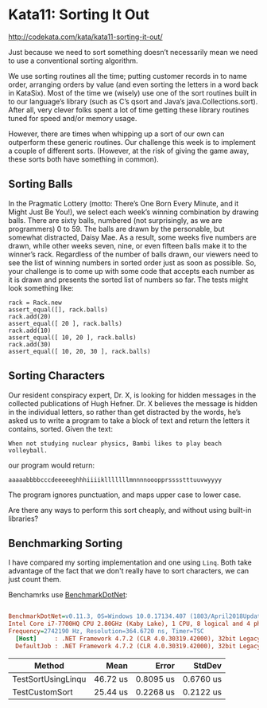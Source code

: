 # Kata11: Sorting It Out

http://codekata.com/kata/kata11-sorting-it-out/

Just because we need to sort something doesn’t necessarily mean we need to use a conventional sorting algorithm.

We use sorting routines all the time; putting customer records in to name order, arranging orders by value (and even sorting the letters in a word back in KataSix). Most of the time we (wisely) use one of the sort routines built in to our language’s library (such as C’s qsort and Java’s java.Collections.sort). After all, very clever folks spent a lot of time getting these library routines tuned for speed and/or memory usage.

However, there are times when whipping up a sort of our own can outperform these generic routines. Our challenge this week is to implement a couple of different sorts. (However, at the risk of giving the game away, these sorts both have something in common).

## Sorting Balls
In the Pragmatic Lottery (motto: There’s One Born Every Minute, and it Might Just Be You!), we select each week’s winning combination by drawing balls. There are sixty balls, numbered (not surprisingly, as we are programmers) 0 to 59. The balls are drawn by the personable, but somewhat distracted, Daisy Mae. As a result, some weeks five numbers are drawn, while other weeks seven, nine, or even fifteen balls make it to the winner’s rack. Regardless of the number of balls drawn, our viewers need to see the list of winning numbers in sorted order just as soon as possible. So, your challenge is to come up with some code that accepts each number as it is drawn and presents the sorted list of numbers so far. The tests might look something like:

```
rack = Rack.new
assert_equal([], rack.balls)
rack.add(20)
assert_equal([ 20 ], rack.balls)
rack.add(10)
assert_equal([ 10, 20 ], rack.balls)
rack.add(30)
assert_equal([ 10, 20, 30 ], rack.balls)
```

## Sorting Characters
Our resident conspiracy expert, Dr. X, is looking for hidden messages in the collected publications of Hugh Hefner. Dr. X believes the message is hidden in the individual letters, so rather than get distracted by the words, he’s asked us to write a program to take a block of text and return the letters it contains, sorted. Given the text:

```
When not studying nuclear physics, Bambi likes to play beach volleyball.
```
our program would return:
```
aaaaabbbbcccdeeeeeghhhiiiiklllllllmnnnnooopprsssstttuuvwyyyy
```

The program ignores punctuation, and maps upper case to lower case.

Are there any ways to perform this sort cheaply, and without using built-in libraries?

## Benchmarking Sorting

I have compared my sorting implementation and one using `Linq`. Both take advantage of the fact that we don't really have to sort characters, we can just count them.

Benchamrks use [BenchmarkDotNet](https://benchmarkdotnet.org/):


``` ini

BenchmarkDotNet=v0.11.3, OS=Windows 10.0.17134.407 (1803/April2018Update/Redstone4)
Intel Core i7-7700HQ CPU 2.80GHz (Kaby Lake), 1 CPU, 8 logical and 4 physical cores
Frequency=2742190 Hz, Resolution=364.6720 ns, Timer=TSC
  [Host]     : .NET Framework 4.7.2 (CLR 4.0.30319.42000), 32bit LegacyJIT-v4.7.3221.0
  DefaultJob : .NET Framework 4.7.2 (CLR 4.0.30319.42000), 32bit LegacyJIT-v4.7.3221.0


```
|             Method |     Mean |     Error |    StdDev |
|------------------- |---------:|----------:|----------:|
| TestSortUsingLinqu | 46.72 us | 0.8095 us | 0.6760 us |
|     TestCustomSort | 25.44 us | 0.2268 us | 0.2122 us |
